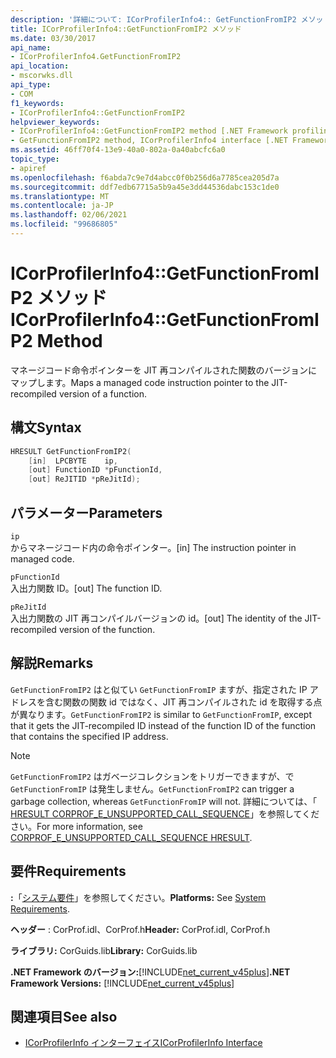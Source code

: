 ```yaml
---
description: '詳細について: ICorProfilerInfo4:: GetFunctionFromIP2 メソッド'
title: ICorProfilerInfo4::GetFunctionFromIP2 メソッド
ms.date: 03/30/2017
api_name:
- ICorProfilerInfo4.GetFunctionFromIP2
api_location:
- mscorwks.dll
api_type:
- COM
f1_keywords:
- ICorProfilerInfo4::GetFunctionFromIP2
helpviewer_keywords:
- ICorProfilerInfo4::GetFunctionFromIP2 method [.NET Framework profiling]
- GetFunctionFromIP2 method, ICorProfilerInfo4 interface [.NET Framework profiling]
ms.assetid: 46ff70f4-13e9-40a0-802a-0a40abcfc6a0
topic_type:
- apiref
ms.openlocfilehash: f6abda7c9e7d4abcc0f0b256d6a7785cea205d7a
ms.sourcegitcommit: ddf7edb67715a5b9a45e3dd44536dabc153c1de0
ms.translationtype: MT
ms.contentlocale: ja-JP
ms.lasthandoff: 02/06/2021
ms.locfileid: "99686805"
---
```

# <a name="icorprofilerinfo4getfunctionfromip2-method"></a><span data-ttu-id="5f6da-103">ICorProfilerInfo4::GetFunctionFromIP2 メソッド</span><span class="sxs-lookup"><span data-stu-id="5f6da-103">ICorProfilerInfo4::GetFunctionFromIP2 Method</span></span>

<span data-ttu-id="5f6da-104">マネージコード命令ポインターを JIT 再コンパイルされた関数のバージョンにマップします。</span><span class="sxs-lookup"><span data-stu-id="5f6da-104">Maps a managed code instruction pointer to the JIT-recompiled version of a function.</span></span>  
  
## <a name="syntax"></a><span data-ttu-id="5f6da-105">構文</span><span class="sxs-lookup"><span data-stu-id="5f6da-105">Syntax</span></span>  
  
```cpp  
HRESULT GetFunctionFromIP2(  
    [in]  LPCBYTE    ip,  
    [out] FunctionID *pFunctionId,  
    [out] ReJITID *pReJitId);  
```  
  
## <a name="parameters"></a><span data-ttu-id="5f6da-106">パラメーター</span><span class="sxs-lookup"><span data-stu-id="5f6da-106">Parameters</span></span>  

 `ip`  
 <span data-ttu-id="5f6da-107">からマネージコード内の命令ポインター。</span><span class="sxs-lookup"><span data-stu-id="5f6da-107">[in] The instruction pointer in managed code.</span></span>  
  
 `pFunctionId`  
 <span data-ttu-id="5f6da-108">入出力関数 ID。</span><span class="sxs-lookup"><span data-stu-id="5f6da-108">[out] The function ID.</span></span>  
  
 `pReJitId`  
 <span data-ttu-id="5f6da-109">入出力関数の JIT 再コンパイルバージョンの id。</span><span class="sxs-lookup"><span data-stu-id="5f6da-109">[out] The identity of the JIT-recompiled version of the function.</span></span>  
  
## <a name="remarks"></a><span data-ttu-id="5f6da-110">解説</span><span class="sxs-lookup"><span data-stu-id="5f6da-110">Remarks</span></span>  

 <span data-ttu-id="5f6da-111">`GetFunctionFromIP2` はと似てい `GetFunctionFromIP` ますが、指定された IP アドレスを含む関数の関数 id ではなく、JIT 再コンパイルされた id を取得する点が異なります。</span><span class="sxs-lookup"><span data-stu-id="5f6da-111">`GetFunctionFromIP2` is similar to `GetFunctionFromIP`, except that it gets the JIT-recompiled ID instead of the function ID of the function that contains the specified IP address.</span></span>  
  
> [!NOTE]
> <span data-ttu-id="5f6da-112">`GetFunctionFromIP2` はガベージコレクションをトリガーできますが、で `GetFunctionFromIP` は発生しません。</span><span class="sxs-lookup"><span data-stu-id="5f6da-112">`GetFunctionFromIP2` can trigger a garbage collection, whereas `GetFunctionFromIP` will not.</span></span>  <span data-ttu-id="5f6da-113">詳細については、「 [HRESULT CORPROF_E_UNSUPPORTED_CALL_SEQUENCE](corprof-e-unsupported-call-sequence-hresult.md)」を参照してください。</span><span class="sxs-lookup"><span data-stu-id="5f6da-113">For more information, see [CORPROF_E_UNSUPPORTED_CALL_SEQUENCE HRESULT](corprof-e-unsupported-call-sequence-hresult.md).</span></span>  
  
## <a name="requirements"></a><span data-ttu-id="5f6da-114">要件</span><span class="sxs-lookup"><span data-stu-id="5f6da-114">Requirements</span></span>  

 <span data-ttu-id="5f6da-115">**:**「[システム要件](../../get-started/system-requirements.md)」を参照してください。</span><span class="sxs-lookup"><span data-stu-id="5f6da-115">**Platforms:** See [System Requirements](../../get-started/system-requirements.md).</span></span>  
  
 <span data-ttu-id="5f6da-116">**ヘッダー** : CorProf.idl、CorProf.h</span><span class="sxs-lookup"><span data-stu-id="5f6da-116">**Header:** CorProf.idl, CorProf.h</span></span>  
  
 <span data-ttu-id="5f6da-117">**ライブラリ:** CorGuids.lib</span><span class="sxs-lookup"><span data-stu-id="5f6da-117">**Library:** CorGuids.lib</span></span>  
  
 <span data-ttu-id="5f6da-118">**.NET Framework のバージョン:**[!INCLUDE[net_current_v45plus](../../../../includes/net-current-v45plus-md.md)]</span><span class="sxs-lookup"><span data-stu-id="5f6da-118">**.NET Framework Versions:** [!INCLUDE[net_current_v45plus](../../../../includes/net-current-v45plus-md.md)]</span></span>  
  
## <a name="see-also"></a><span data-ttu-id="5f6da-119">関連項目</span><span class="sxs-lookup"><span data-stu-id="5f6da-119">See also</span></span>

- [<span data-ttu-id="5f6da-120">ICorProfilerInfo インターフェイス</span><span class="sxs-lookup"><span data-stu-id="5f6da-120">ICorProfilerInfo Interface</span></span>](icorprofilerinfo-interface.md)
